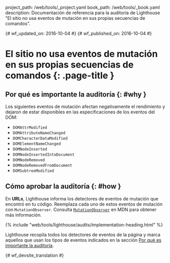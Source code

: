 project_path: /web/tools/_project.yaml
book_path: /web/tools/_book.yaml
description: Documentación de referencia para la auditoría de Lighthouse "El sitio no usa eventos de mutación en sus propias secuencias de comandos".

{# wf_updated_on: 2016-10-04 #}
{# wf_published_on: 2016-10-04 #}

# El sitio no usa eventos de mutación en sus propias secuencias de comandos  {: .page-title }

## Por qué es importante la auditoría {: #why }

Los siguientes eventos de mutación afectan negativamente el rendimiento y dejaron de estar disponibles en las
especificaciones de los eventos del DOM:

* `DOMAttrModified`
* `DOMAttributeNameChanged`
* `DOMCharacterDataModified`
* `DOMElementNameChanged`
* `DOMNodeInserted`
* `DOMNodeInsertedIntoDocument`
* `DOMNodeRemoved`
* `DOMNodeRemovedFromDocument`
* `DOMSubtreeModified`

## Cómo aprobar la auditoría {: #how }

En **URLs**, Lighthouse informa los detectores de eventos de mutación que encontró en
tu código. Reemplaza cada uno de estos eventos de mutación con `MutationObserver`.
Consulta [`MutationObserver`][mdn] en MDN para obtener más información.

[mdn]: https://developer.mozilla.org/en-US/docs/Web/API/MutationObserver

{% include "web/tools/lighthouse/audits/implementation-heading.html" %}

Lighthouse recopila todos los detectores de eventos de la página y marca
aquellos que usan los tipos de eventos indicados en la sección [Por qué es
importante la auditoría](#why).


{# wf_devsite_translation #}
